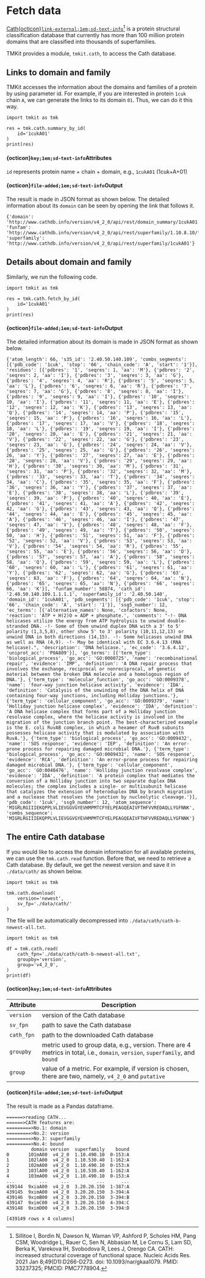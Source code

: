 # Fetch data


[Cath{octicon}`link-external;1em;sd-text-info`](https://cathdb.info/)[^1] is a protein structural classification database that currently has more than 100 million protein domains that are classified into thousands of superfamilies.

TMKit provides a module, `tmkit.cath`, to access the Cath database.



## Links to domain and family

TMKit accesses the information about the domains and families of a protein by using parameter id. For example, if you are interested in protein `1cuk` chain `A`, we can generate the links to its domain `01`. Thus, we can do it this way.

```{code} python
import tmkit as tmk

res = tmk.cath.summary_by_id(
    id='1cukA01'
)
print(res)
```

#### {octicon}`key;1em;sd-text-info`**Attributes**

`id` represents protein name + chain + domain, e.g., `1cukA01` (1cuk+A+01)

#### {octicon}`file-added;1em;sd-text-info`**Output**

The result is made in JSON format as shown below. The detailed information about its `domain` can be seen by opening the link that follows it.

```{code} python
{'domain': 'http://www.cathdb.info/version/v4_2_0/api/rest/domain_summary/1cukA01', 'funfam': 'http://www.cathdb.info/version/v4_2_0/api/rest/superfamily/1.10.8.10/funfam/1cukA01', 'superfamily': 'http://www.cathdb.info/version/v4_2_0/api/rest/superfamily/1cukA01'}
```



## Details about domain and family

Similarly, we run the following code.

```{code} python
import tmkit as tmk

res = tmk.cath.fetch_by_id(
    id='1cukA01'
)
print(res)
```

#### {octicon}`file-added;1em;sd-text-info`**Output**

The detailed information about its domain is made in JSON format as shown below.

```{code} python
{'atom_length': 66, 's35_id': '2.40.50.140.109', 'combs_segments': [{'pdb_code': '1cuk', 'stop': '66', 'chain_code': 'A', 'start': '1'}], 'residues': [{'pdbres': '1', 'seqres': 1, 'aa': 'M'}, {'pdbres': '2', 'seqres': 2, 'aa': 'I'}, {'pdbres': '3', 'seqres': 3, 'aa': 'G'}, {'pdbres': '4', 'seqres': 4, 'aa': 'R'}, {'pdbres': '5', 'seqres': 5, 'aa': 'L'}, {'pdbres': '6', 'seqres': 6, 'aa': 'R'}, {'pdbres': '7', 'seqres': 7, 'aa': 'G'}, {'pdbres': '8', 'seqres': 8, 'aa': 'I'}, {'pdbres': '9', 'seqres': 9, 'aa': 'I'}, {'pdbres': '10', 'seqres': 10, 'aa': 'I'}, {'pdbres': '11', 'seqres': 11, 'aa': 'E'}, {'pdbres': '12', 'seqres': 12, 'aa': 'K'}, {'pdbres': '13', 'seqres': 13, 'aa': 'Q'}, {'pdbres': '14', 'seqres': 14, 'aa': 'P'}, {'pdbres': '15', 'seqres': 15, 'aa': 'P'}, {'pdbres': '16', 'seqres': 16, 'aa': 'L'}, {'pdbres': '17', 'seqres': 17, 'aa': 'V'}, {'pdbres': '18', 'seqres': 18, 'aa': 'L'}, {'pdbres': '19', 'seqres': 19, 'aa': 'I'}, {'pdbres': '20', 'seqres': 20, 'aa': 'E'}, {'pdbres': '21', 'seqres': 21, 'aa': 'V'}, {'pdbres': '22', 'seqres': 22, 'aa': 'G'}, {'pdbres': '23', 'seqres': 23, 'aa': 'G'}, {'pdbres': '24', 'seqres': 24, 'aa': 'V'}, {'pdbres': '25', 'seqres': 25, 'aa': 'G'}, {'pdbres': '26', 'seqres': 26, 'aa': 'Y'}, {'pdbres': '27', 'seqres': 27, 'aa': 'E'}, {'pdbres': '28', 'seqres': 28, 'aa': 'V'}, {'pdbres': '29', 'seqres': 29, 'aa': 'H'}, {'pdbres': '30', 'seqres': 30, 'aa': 'M'}, {'pdbres': '31', 'seqres': 31, 'aa': 'P'}, {'pdbres': '32', 'seqres': 32, 'aa': 'M'}, {'pdbres': '33', 'seqres': 33, 'aa': 'T'}, {'pdbres': '34', 'seqres': 34, 'aa': 'C'}, {'pdbres': '35', 'seqres': 35, 'aa': 'F'}, {'pdbres': '36', 'seqres': 36, 'aa': 'Y'}, {'pdbres': '37', 'seqres': 37, 'aa': 'E'}, {'pdbres': '38', 'seqres': 38, 'aa': 'L'}, {'pdbres': '39', 'seqres': 39, 'aa': 'P'}, {'pdbres': '40', 'seqres': 40, 'aa': 'E'}, {'pdbres': '41', 'seqres': 41, 'aa': 'A'}, {'pdbres': '42', 'seqres': 42, 'aa': 'G'}, {'pdbres': '43', 'seqres': 43, 'aa': 'Q'}, {'pdbres': '44', 'seqres': 44, 'aa': 'E'}, {'pdbres': '45', 'seqres': 45, 'aa': 'A'}, {'pdbres': '46', 'seqres': 46, 'aa': 'I'}, {'pdbres': '47', 'seqres': 47, 'aa': 'V'}, {'pdbres': '48', 'seqres': 48, 'aa': 'F'}, {'pdbres': '49', 'seqres': 49, 'aa': 'T'}, {'pdbres': '50', 'seqres': 50, 'aa': 'H'}, {'pdbres': '51', 'seqres': 51, 'aa': 'F'}, {'pdbres': '52', 'seqres': 52, 'aa': 'V'}, {'pdbres': '53', 'seqres': 53, 'aa': 'V'}, {'pdbres': '54', 'seqres': 54, 'aa': 'R'}, {'pdbres': '55', 'seqres': 55, 'aa': 'E'}, {'pdbres': '56', 'seqres': 56, 'aa': 'D'}, {'pdbres': '57', 'seqres': 57, 'aa': 'A'}, {'pdbres': '58', 'seqres': 58, 'aa': 'Q'}, {'pdbres': '59', 'seqres': 59, 'aa': 'L'}, {'pdbres': '60', 'seqres': 60, 'aa': 'L'}, {'pdbres': '61', 'seqres': 61, 'aa': 'Y'}, {'pdbres': '62', 'seqres': 62, 'aa': 'G'}, {'pdbres': '63', 'seqres': 63, 'aa': 'F'}, {'pdbres': '64', 'seqres': 64, 'aa': 'N'}, {'pdbres': '65', 'seqres': 65, 'aa': 'N'}, {'pdbres': '66', 'seqres': 66, 'aa': 'K'}], 'funfam_number': 58874, 'cath_id': '2.40.50.140.109.1.1.1.1', 'superfamily_id': '2.40.50.140', 'domain_id': '1cukA01', 'pdb_segments': [{'pdb_code': '1cuk', 'stop': '66', 'chain_code': 'A', 'start': '1'}], 'ssg5_number': 12, 'ec_terms': [{'alternative_names': None, 'cofactors': None, 'reaction': 'ATP + H(2)O = ADP + phosphate.', 'comments': "-!- DNA helicases utilize the energy from ATP hydrolysis to unwind double-stranded DNA. -!- Some of them unwind duplex DNA with a 3' to 5' polarity (1,3,5,8), other show 5' to 3' polarity (10,11,12,13) or unwind DNA in both directions (14,15). -!- Some helicases unwind DNA as well as RNA (4,9). -!- May be identical with EC 3.6.4.13 (RNA helicase).", 'description': 'DNA helicase.', 'ec_code': '3.6.4.12', 'uniprot_acc': 'P0A809'}], 'go_terms': [{'term_type': 'biological_process', 'go_acc': 'GO:0000725', 'name': 'recombinational repair', 'evidence': 'IMP', 'definition': 'A DNA repair process that involves the exchange, reciprocal or nonreciprocal, of genetic material between the broken DNA molecule and a homologous region of DNA.'}, {'term_type': 'molecular_function', 'go_acc': 'GO:0009378', 'name': 'four-way junction helicase activity', 'evidence': 'IDA', 'definition': 'Catalysis of the unwinding of the DNA helix of DNA containing four-way junctions, including Holliday junctions.'}, {'term_type': 'cellular_component', 'go_acc': 'GO:0009379', 'name': 'Holliday junction helicase complex', 'evidence': 'IDA', 'definition': 'A DNA helicase complex that forms part of a Holliday junction resolvase complex, where the helicase activity is involved in the migration of the junction branch point. The best-characterized example is the E. coli RuvAB complex, in which a hexamer of RuvB subunits possesses helicase activity that is modulated by association with RuvA.'}, {'term_type': 'biological_process', 'go_acc': 'GO:0009432', 'name': 'SOS response', 'evidence': 'IEP', 'definition': 'An error-prone process for repairing damaged microbial DNA.'}, {'term_type': 'biological_process', 'go_acc': 'GO:0009432', 'name': 'SOS response', 'evidence': 'RCA', 'definition': 'An error-prone process for repairing damaged microbial DNA.'}, {'term_type': 'cellular_component', 'go_acc': 'GO:0048476', 'name': 'Holliday junction resolvase complex', 'evidence': 'IDA', 'definition': 'A protein complex that mediates the conversion of a Holliday junction into two separate duplex DNA molecules; the complex includes a single- or multisubunit helicase that catalyzes the extension of heteroduplex DNA by branch migration and a nuclease that resolves the junction by nucleolytic cleavage.'}], 'pdb_code': '1cuk', 'ssg9_number': 12, 'atom_sequence': 'MIGRLRGIIIEKQPPLVLIEVGGVGYEVHMPMTCFYELPEAGQEAIVFTHFVVREDAQLLYGFNNK', 'combs_sequence': 'MIGRLRGIIIEKQPPLVLIEVGGVGYEVHMPMTCFYELPEAGQEAIVFTHFVVREDAQLLYGFNNK'}
```



## The entire Cath database

If you would like to access the domain information for all available proteins, we can use the `tmk.cath.read` function. Before that, we need to retrieve a Cath database. By default, we get the newest version and save it in `./data/cath/` as shown below.

```{code} python
import tmkit as tmk

tmk.cath.download(
    version='newest',
    sv_fp='./data/cath/'
)
```

The file will be automatically decompressed into `./data/cath/cath-b-newest-all.txt`.

```{code} python
import tmkit as tmk

df = tmk.cath.read(
    cath_fpn='./data/cath/cath-b-newest-all.txt',
    groupby='version',
    group='v4_2_0',
)
print(df)
```

#### {octicon}`key;1em;sd-text-info`**Attributes**

| **Attribute** | **Description**                                                                                                               |
|---------------|-------------------------------------------------------------------------------------------------------------------------------|
| `version`     | version of the Cath database                                                                                                  |
| `sv_fpn`      | path to save the Cath database                                                                                                |
| `cath_fpn`    | path to the downloaded Cath database                                                                                          |
| `groupby`     | metric used to group data, e.g., version. There are 4 metrics in total, i.e., `domain`, `version`, `superfamily`, and `bound` |
| `group`       | value of a metric. For example, if version is chosen, there are two, namely, `v4_2_0` and `putative`                          |

#### {octicon}`file-added;1em;sd-text-info`**Output**

The result is made as a Pandas dataframe.

```{code} python
======>reading CATH...
======>CATH features are:
=========>No.1: domain
=========>No.2: version
=========>No.3: superfamily
=========>No.4: bound
         domain version  superfamily    bound
0       101mA00  v4_2_0  1.10.490.10  0-153:A
1       102lA00  v4_2_0  1.10.530.40  1-162:A
2       102mA00  v4_2_0  1.10.490.10  0-153:A
3       103lA00  v4_2_0  1.10.530.40  1-162:A
4       103mA00  v4_2_0  1.10.490.10  0-153:A
...         ...     ...          ...      ...
439144  9xiaA00  v4_2_0  3.20.20.150  1-387:A
439145  9ximA00  v4_2_0  3.20.20.150  3-394:A
439146  9ximB00  v4_2_0  3.20.20.150  3-394:B
439147  9ximC00  v4_2_0  3.20.20.150  4-394:C
439148  9ximD00  v4_2_0  3.20.20.150  3-394:D

[439149 rows x 4 columns]
```



[^1]: Sillitoe I, Bordin N, Dawson N, Waman VP, Ashford P, Scholes HM, Pang CSM, Woodridge L, Rauer C, Sen N, Abbasian M, Le Cornu S, Lam SD, Berka K, Varekova IH, Svobodova R, Lees J, Orengo CA. CATH: increased structural coverage of functional space. Nucleic Acids Res. 2021 Jan 8;49(D1):D266-D273. doi: 10.1093/nar/gkaa1079. PMID: 33237325; PMCID: PMC7778904.
